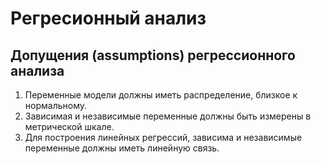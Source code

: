 # Регресионный анализ
## Допущения (assumptions) регрессионного анализа
1. Переменные модели должны иметь распределение, близкое к 
нормальному.
2. Зависимая и независимые переменные должны быть измерены в 
метрической шкале.
3. Для построения линейных регрессий, зависима и независимые 
переменные должны иметь линейную связь.
